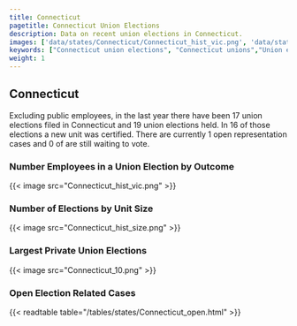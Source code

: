 ```yaml
---
title: Connecticut
pagetitle: Connecticut Union Elections
description: Data on recent union elections in Connecticut.
images: ['data/states/Connecticut/Connecticut_hist_vic.png', 'data/states/Connecticut/Connecticut_hist_size.png', 'data/states/Connecticut/Connecticut_10.png']
keywords: ["Connecticut union elections", "Connecticut unions","Union elections"]
weight: 1
---
```

##  Connecticut

Excluding public employees, in the last year there have been 17 union elections filed in Connecticut and 19 union elections held. In 16 of those elections a new unit was certified. There are currently 1 open representation cases and 0 of are still waiting to vote.

### Number Employees in a Union Election by Outcome
{{< image src="Connecticut_hist_vic.png" >}}

### Number of Elections by Unit Size
{{< image src="Connecticut_hist_size.png" >}}

### Largest Private Union Elections
{{< image src="Connecticut_10.png" >}}

### Open Election Related Cases
{{< readtable table="/tables/states/Connecticut_open.html" >}}

